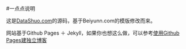 #一点点说明

这是[DataShuo.com](http://datashuo.com)的源码，基于Beiyunn.com的模版修改而来。

网站基于Github Pages ＋ Jekyll，如果你也想这么做，可以参考[使用Github Pages建独立博客](http://beiyuu.com/github-pages/)
